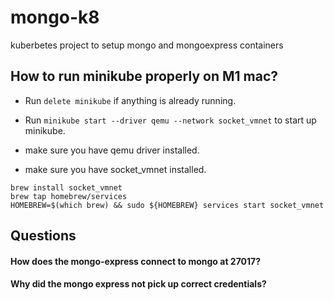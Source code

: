 # mongo-k8
kuberbetes project to setup mongo and mongoexpress containers







## How to run minikube properly on M1 mac?

- Run ``` delete minikube ``` if anything is already running.

- Run ``` minikube start --driver qemu --network socket_vmnet ``` to start up minikube.

- make sure you have qemu driver installed.

- make sure you have socket_vmnet installed.

```
brew install socket_vmnet
brew tap homebrew/services
HOMEBREW=$(which brew) && sudo ${HOMEBREW} services start socket_vmnet

```








## Questions

#### How does the mongo-express connect to mongo at 27017?

#### Why did the mongo express not pick up correct credentials?